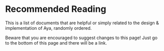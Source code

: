 # Recommended Reading

This is a list of documents that are helpful or simply related to the design & implementation of Aya, randomly ordered.

Beware that you are encouraged to suggest changes to this page! Just go to the bottom of this page and there will be a link.

<script setup lang="ts">
import {readings} from '/.vitepress/readings'
</script>
<Publications :pubs="readings"/>

